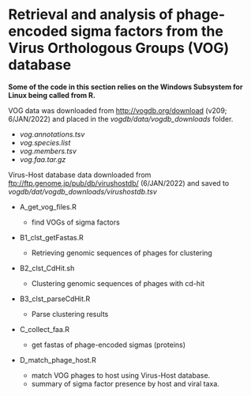 # Retrieval and analysis of phage-encoded sigma factors from the  Virus Orthologous Groups (VOG) database

**Some of the code in this section relies on the Windows Subsystem for Linux being called from R.**

VOG data was downloaded from <http://vogdb.org/download> (v209; 6/JAN/2022) and placed in the *vogdb/data/vogdb_downloads* folder.

* *vog.annotations.tsv*
* *vog.species.list*
* *vog.members.tsv*
* *vog.faa.tar.gz*

Virus-Host database data downloaded from <ftp://ftp.genome.jp/pub/db/virushostdb/> (6/JAN/2022) and saved to *vogdb/dat/vogdb_downloads/virushostdb.tsv*


* A_get_vog_files.R  
    * find VOGs of sigma factors  

* B1_clst_getFastas.R  
    * Retrieving genomic sequences of phages for clustering
    
* B2_clst_CdHit.sh 
    * Clustering genomic sequences of phages with cd-hit
    
* B3_clst_parseCdHit.R  
    * Parse clustering results


* C_collect_faa.R  
    * get fastas of phage-encoded sigmas (proteins)

* D_match_phage_host.R  
    * match VOG phages to host using Virus-Host database. 
    * summary of sigma factor presence by host and viral taxa.